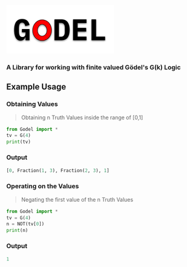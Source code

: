 ### <img src="./godel.png" />
### A Library for working with finite valued Gödel's G(k) Logic

## Example Usage

### Obtaining Values
> Obtaining n Truth Values inside the range of [0,1]  
```python
from Godel import *
tv = G(4)
print(tv)
```
### Output
```python
[0, Fraction(1, 3), Fraction(2, 3), 1]
```

### Operating on the Values
> Negating the first value of the n Truth Values
```python
from Godel import *
tv = G(4)
n = NOT(tv[0])
print(n)
```
### Output
```python
1
```
